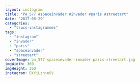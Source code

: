 ```yaml
---
layout: instagram
title: "PA_577 #spaceinvader #invader #paris #streetart"
date: "2017-08-29"
categories: 
  - "trucs-instagrammes"
tags: 
  - "instagram"
  - "invader"
  - "paris"
  - "spaceinvader"
  - "streetart"
coverImage: pa_577-spaceinvader-invader-paris-streetart.jpg
imgWidth: 360
imgHeight: 360
instagram: BYYiLznju0V
---
```

